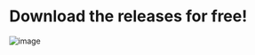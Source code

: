# Download the releases for free!

![image](https://media.giphy.com/media/h7WWym2BOBc7kgBr4I/giphy.gif)
